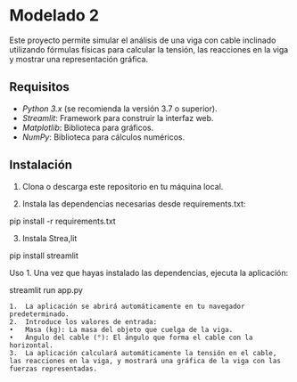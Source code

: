 # Modelado 2

Este proyecto permite simular el análisis de una viga con cable inclinado utilizando fórmulas físicas para calcular la tensión, las reacciones en la viga y mostrar una representación gráfica.

## Requisitos

- *Python 3.x* (se recomienda la versión 3.7 o superior).
- *Streamlit*: Framework para construir la interfaz web.
- *Matplotlib*: Biblioteca para gráficos.
- *NumPy*: Biblioteca para cálculos numéricos.

## Instalación

1. Clona o descarga este repositorio en tu máquina local.


2.	Instala las dependencias necesarias desde requirements.txt:

pip install -r requirements.txt

3.	Instala Strea,lit

pip install streamlit  

Uso
	1.	Una vez que hayas instalado las dependencias, ejecuta la aplicación:

streamlit run app.py


	1.	La aplicación se abrirá automáticamente en tu navegador predeterminado.
	2.	Introduce los valores de entrada:
	•	Masa (kg): La masa del objeto que cuelga de la viga.
	•	Ángulo del cable (°): El ángulo que forma el cable con la horizontal.
	3.	La aplicación calculará automáticamente la tensión en el cable, las reacciones en la viga, y mostrará una gráfica de la viga con las fuerzas representadas.

